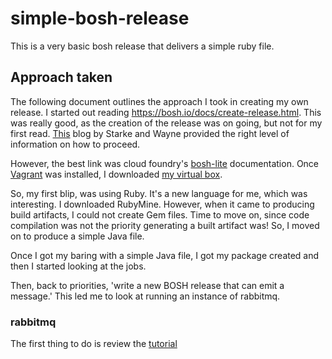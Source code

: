 # simple-bosh-release
This is a very basic bosh release that delivers a simple ruby file. 
## Approach taken
The following document outlines the approach I took in creating my own release.
I started out reading https://bosh.io/docs/create-release.html. This was really good, as the creation of the release was on going, but not for my first read. [This](http://www.starkandwayne.com/blog/your-first-bosh-release/) blog by Starke and Wayne 
provided the right level of information on how to proceed. 

However, the best link was cloud foundry's [bosh-lite](https://github.com/cloudfoundry/bosh-lite) documentation. Once [Vagrant](https://www.vagrantup.com/docs/getting-started/) was installed, 
I downloaded [my virtual box](https://www.virtualbox.org/wiki/Downloads). 

So, my first blip, was using Ruby. It's a new language for me, which was interesting. I downloaded RubyMine. However, when it came to producing build artifacts,
I could not create Gem files. Time to move on, since code compilation was not the priority generating a built artifact was! So, I moved on to produce a simple Java file.

Once I got my baring with a simple Java file, I got my package created and then I started looking at the jobs.

Then, back to priorities, 'write a new BOSH release that can emit a message.' This led me to look at running an instance of rabbitmq. 

### rabbitmq
The first thing to do is review the [tutorial](https://www.rabbitmq.com/tutorials/tutorial-one-java.html)
